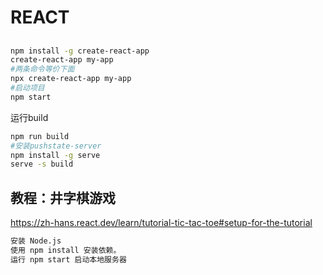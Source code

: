 
# REACT
##
```bash
npm install -g create-react-app
create-react-app my-app
#两条命令等价下面
npx create-react-app my-app
#启动项目
npm start
```
    
运行build
```bash
npm run build
#安装pushstate-server
npm install -g serve
serve -s build

```

## 教程：井字棋游戏
https://zh-hans.react.dev/learn/tutorial-tic-tac-toe#setup-for-the-tutorial

```bash
安装 Node.js
使用 npm install 安装依赖。
运行 npm start 启动本地服务器
```